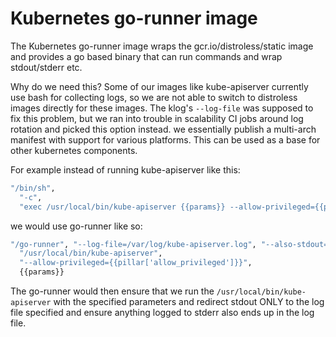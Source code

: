 # Kubernetes go-runner image

The Kubernetes go-runner image wraps the gcr.io/distroless/static image and provides a go based
binary that can run commands and wrap stdout/stderr etc.

Why do we need this? Some of our images like kube-apiserver currently use bash for collecting
logs, so we are not able to switch to distroless images directly for these images. The klog's
`--log-file` was supposed to fix this problem, but we ran into trouble in scalability CI jobs
around log rotation and picked this option instead. we essentially publish a multi-arch
manifest with support for various platforms. This can be used as a base for other kubernetes
components.

For example instead of running kube-apiserver like this:
```bash
"/bin/sh",
  "-c",
  "exec /usr/local/bin/kube-apiserver {{params}} --allow-privileged={{pillar['allow_privileged']}} 1>>/var/log/kube-apiserver.log 2>&1"
```

we would use go-runner like so:
```bash
"/go-runner", "--log-file=/var/log/kube-apiserver.log", "--also-stdout=false", "--redirect-stderr=true",
  "/usr/local/bin/kube-apiserver",
  "--allow-privileged={{pillar['allow_privileged']}}",
  {{params}}
```

The go-runner would then ensure that we run the `/usr/local/bin/kube-apiserver` with the
specified parameters and redirect stdout ONLY to the log file specified and ensure anything
logged to stderr also ends up in the log file.
